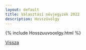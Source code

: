 ```yaml
---
layout: default
title: Választási névjegyzék 2022
description: Hosszúvölgy
---
```


{% include Hosszuuvooxlgy.html %}

[Vissza](./)
